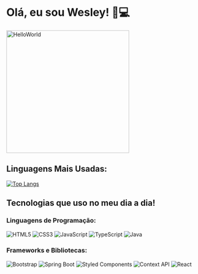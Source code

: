 # Olá, eu sou Wesley! 👋💻

<img alt="HelloWorld" src="https://www.alura.com.br/artigos/assets/hello-world-em-varias-linguagens/imagem1.gif" style="width: 20rem; height: auto;">


## Linguagens Mais Usadas:
[![Top Langs](https://github-readme-stats.vercel.app/api/top-langs/?username=WesleyBert&layout=compact&theme=dark)](https://github.com/WesleyBert)

## Tecnologias que uso no meu dia a dia!

### Linguagens de Programação:
<div style="display: inline_block">
  <img align="center" alt="HTML5" src="https://img.shields.io/badge/HTML5-E34F26?style=for-the-badge&logo=html5&logoColor=white"/>
  <img align="center" alt="CSS3" src="https://img.shields.io/badge/CSS3-1572B6?style=for-the-badge&logo=css3&logoColor=white"/>
  <img align="center" alt="JavaScript" src="https://img.shields.io/badge/JavaScript-F7DF1E?style=for-the-badge&logo=javascript&logoColor=black"/>
  <img align="center" alt="TypeScript" src="https://img.shields.io/badge/TypeScript-3178C6?style=for-the-badge&logo=typescript&logoColor=white"/>
  <img align="center" alt="Java" src="https://img.shields.io/badge/Java-007396?style=for-the-badge&logo=java&logoColor=white"/>

</div>

### Frameworks e Bibliotecas:
<div style="display: inline_block">
  <img align="center" alt="Bootstrap" src="https://img.shields.io/badge/Bootstrap-3776AB?style=for-the-badge&logo=bootstrap&logoColor=white"/>
  <img align="center" alt="Spring Boot" src="https://img.shields.io/badge/Spring%20Boot-6DB33F?style=for-the-badge&logo=spring&logoColor=white"/>
  <img align="center" alt="Styled Components" src="https://img.shields.io/badge/Styled%20Components-DB7093?style=for-the-badge&logo=styled-components&logoColor=white"/>
  <img align="center" alt="Context API" src="https://img.shields.io/badge/Context%20API-3178C6?style=for-the-badge&logo=react&logoColor=white"/>
  <img align="center" alt="React" src="https://img.shields.io/badge/React-61DAFB?style=for-the-badge&logo=react&logoColor=white"/>
</div>

